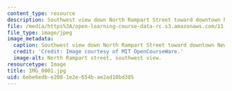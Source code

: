 ```yaml
---
content_type: resource
description: Southwest view down North Rampart Street toward downtown New Orleans.
file: /media/https%3A/open-learning-course-data-rc.s3.amazonaws.com/11-945-katrina-practicum-spring-2006/6ebe6edbe2081e2e654bae2ad10bd385_IMG_0001.jpg
file_type: image/jpeg
image_metadata:
  caption: Southwest view down North Rampart Street toward downtown New Orleans.
  credit: 'Credit: Image courtesy of MIT OpenCourseWare.'
  image-alt: North Rampart street, southwest view.
resourcetype: Image
title: IMG_0001.jpg
uid: 6ebe6edb-e208-1e2e-654b-ae2ad10bd385
---
```

